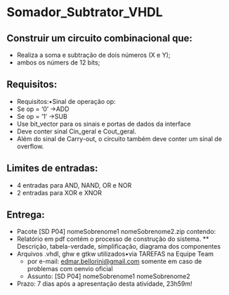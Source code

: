 # Somador_Subtrator_VHDL

## Construir um circuito combinacional que:
* Realiza a soma e subtração de dois números (X e Y);
* ambos os númers de 12 bits;

## Requisitos:
* Requisitos:•Sinal de operação op:
* Se op = ‘0’   →ADD
* Se op = ‘1’   →SUB
* Use bit_vector para os sinais e portas de dados da interface
* Deve conter sinal Cin_geral e Cout_geral.
* Além do sinal de Carry-out, o circuito também deve conter um sinal de overflow.

## Limites de entradas:
* 4 entradas para AND, NAND, OR e NOR
* 2 entradas para XOR e XNOR

## Entrega:
* Pacote [SD P04] nomeSobrenome1 nomeSobrenome2.zip contendo:
* Relatório em pdf contém o processo de construção do sistema.
  ** Descrição, tabela-verdade, simplificação, diagrama dos componentes
* Arquivos .vhdl, ghw e gtkw utilizados•via TAREFAS na Equipe Team  
  * por   e-mail:   edmar.bellorini@gmail.com   somente   em   caso   de   problemas   com   oenvio oficial
  * Assunto: [SD P04] nomeSobrenome1 nomeSobrenome2
* Prazo: 7 dias após a apresentação desta atividade, 23h59m!
